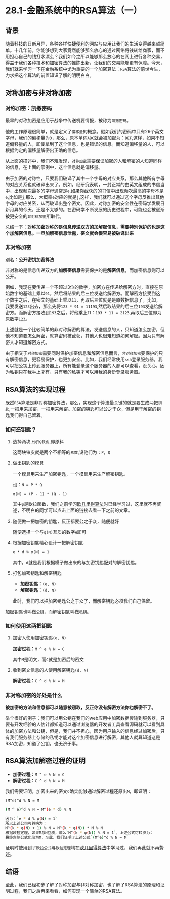 # 28.1-金融系统中的RSA算法（一）

## 背景

随着科技的日新月异，各种各样快捷便利的网站与应用让我们的生活变得越来越简单。十几年前，你能够想到大家竟然能够那么放心的通过网络将钱转给商家，而不用担心自己的钱打水漂么？我们如今之所以能够那么放心的在网上进行各种交易，得益于我们各种技术和加密算法的推陈出新，让我们的交易能够更有保障。今天，我们就来学习一下在金融系统中尤为重要的一个加密算法：`RSA`算法的前世今生，力求把这个算法的前置知识了解的明明白白。



## 对称加密与非对称加密

### 对称加密：凯撒密码

最早的对称加密是应用于战争中传送机要情报，被称为`凯撒密码`。

他的工作原理很简单，就是定义了`偏移量`的概念。假如我们的密码中只有26个英文字母，我们的偏移量为`3`，那么，原本单词`ABC`就会被加密为：`DEF`,这样，如果不知道偏移量的人，即使拿到了这个信息，也是错误的信息。而知道偏移量的人，可以根据约定的偏移量解密出正确的信息。

从上面的描述中，我们不难发现，`对称加密`需要保证加密的人和解密的人知道同样的信息，在上面的示例中，这个信息就是偏移量。

由于加密的对称性，只要我们破译了其中一个字母的对应关系，那么其他所有字母的对应关系也就破译出来了。例如，经研究表明，一封正常的由英文组成的书信当中，出现频次最多的字母通常是`e`,如果你截获的的书信中出现频次最高的字母不是`e`,比如是`j`,那么，大概率`e`对应的就是`j`,这样，我们就可以通过这个字母反推出其他字母的对应关系，从而破译出整个密文。因此，对称加密的安全性在密码学发展日新月异的今天，还是不太够的。在密码学不断发展的历史进程中，可能也会被逐渐被更安全的`非对称加密`所取代。

总结一下：**对称加密对称的是信息传递双方的加解密信息，需要特别保护的也是这个加解密信息。一旦加解密信息泄露，密文就会很容易被破译出来**



### 非对称加密

别名：**公开密钥加密算法**

非对称的是信息传递双方的**加解密信息**需要保护的是**解密信息**，而加密信息则可以公开。

例如，我现在要传递一个不超过3位的数字，加密方在传递给解密方时，直接在原始数字的基础上乘以`91`，然后将结果的后三位发送给解密方。而解密方接受到这个数字之后，在密文的基础上乘以`11`，再取后三位就是是原数据信息了。比如，我要发送`123`出去，那么先将`123 * 91 = 11193`,然后取结果的后三位`193`发送给解密方。而解密方接收到`193`之后，将他乘上11：`193 * 11 = 2123`,再取后三位即为原数字`123`。

上述就是一个比较简单的非对称解密的算法，发送信息的人，只知道怎么加密，但他不知道要怎么解密，就算密码被截获，其他人也很难知道如何解密。因为只有解密人才知道解密方式。

由于相交于`对称加密`需要同时保护加密信息和解密信息而言，`非对称加密`要保护的只有解密信息，更容易保护，也更加安全。比如，我们经常使用`ssh`登录服务器，我可以把公钥上传到服务器上，所有能登录这个服务器的人都可以查看，没关心，因为私钥只在我手上才有，只有我的私钥才可以用我的身份登录服务器。

## RSA算法的实现过程

既然`RSA`算法是非对称加密算法，那么，实现这个算法最关键的就是要生成两把`钥匙`,一把用来加密，一把用来解密。加密的钥匙可以公之于众，但是用于解密的钥匙我们得自己留着。

### 如何造钥匙？

1. 选择两块`上好的铁皮`,即原料

   这两块铁皮就是两个不相等的`素数`,设他们为：`P`，`Q`

2. 做出钥匙的模具

   一个模具用来生产加密钥匙，一个模具用来生产解密钥匙。

   设：`N = P * Q`

   `φ(N) = (P - 1) * (Q - 1)`

   其中`φ`是欧拉函数，我们之前学习[欧几里得算法](./25.1-欧几里得算法.md)时已经学习过，这里就不再赘述，不明白的同学可以点击上面的链接去看一下之前的文章。

3. 随便做一把加密的钥匙，反正都要公之于众，随便就好

   随便选择一个与`φ(N)`互质的数字`e`即可

4. 根据加密钥匙精心设计一把解密钥匙

   `e * d % φ(N) = 1`

   其中，`d`就是我们根据模子做出来的与加密钥匙配对的解密钥匙。

5. 打包加密钥匙和解密钥匙

   - **加密钥匙：**`(e, N)`
   - **解密钥匙：**`(d, N)`

   此时，我们可以把加密钥匙公之于众了，而解密钥匙必须我们自己保留。

加密钥匙也叫做`公钥`，而解密钥匙叫做`私钥`。

### 如何使用这两把钥匙

1. 加密人使用加密钥匙`(e, N)`

   **加密过程：**`M ^ e % N = C`

   其中`M`是明文，而`C`就是加密后的密文

2. 收到密文信息的人使用解密钥匙`(d, N)`

   **解密过程：**`C ^ d % N = M`

### 非对称加密的好处是什么

**被加密的方法和信息都可以随意被窃取，反正你没有解密方法你也解密不了。**

举个很好的例子：我们可以用公钥在我们的web应用中加密数据传输到服务器，只要有开发经验的人估计都知道可以通过浏览器的开发者工具查看源码就可以看到具体的加密方法和公钥，但是，我们并不担心，因为用户输入的信息经过加密后，只有我们服务器上存储的私钥才能对这个加密信息进行解密，其他人就算知道这是RSA加密，知道了公钥，也无济于事。

## RSA算法加解密过程的证明

- **加密过程：**`M ^ e % N = C`
- **解密过程：**`C ^ d % N = M`

我们需要证明，加密出来的密文`C`确实能够通过解密过程还原出`M`，即证明：

`(M^e)^d % N = M`

```bash
(M ^ e)^d % N = M^(e * d) % N

因为：`e * d % φ(N) = 1`
所以上述公司可转换为：
M^(k * φ(N) + 1) % N = M^(k * φ(N)) * M % N
根据欧拉定理，如果M与N互质，那么`M^(k * φ(N)) % N = 1`，上述公式可转换为：
最终左侧公式化简为M，至此，我们证明了上述公式`(M^e)^d % N = M`

```

证明时使用到了`欧拉公式`与`欧拉定理`均在[欧几里得算法](./25.1-欧几里得算法.md)中学习过，我们再此就不再赘述。

## 结语

至此，我们已经初步了解了对称加密与非对称加密，也了解了RSA算法的原理和证明过程，我们之后再来看看，如何实现一个简单的RSA算法。



